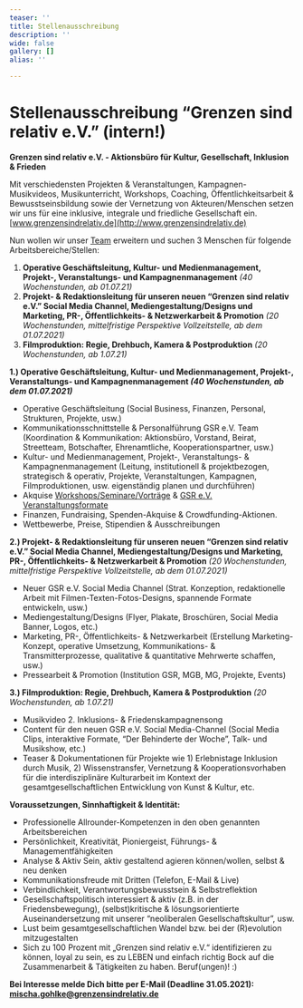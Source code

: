 ```yaml
---
teaser: ''
title: Stellenausschreibung
description: ''
wide: false
gallery: []
alias: ''

---
```

# **Stellenausschreibung “Grenzen sind relativ e.V.” (intern!)**

  
**Grenzen sind relativ e.V. - Aktionsbüro für Kultur, Gesellschaft, Inklusion & Frieden**

Mit verschiedensten Projekten & Veranstaltungen, Kampagnen-Musikvideos, Musikunterricht, Workshops, Coaching, Öffentlichkeitsarbeit & Bewusstseinsbildung sowie der Vernetzung von Akteuren/Menschen setzen wir uns für eine inklusive, integrale und friedliche Gesellschaft ein. [www.grenzensindrelativ.de](http://www.grenzensindrelativ.de)

Nun wollen wir unser [Team](http://www.grenzensindrelativ.de/ueber-uns/gsr-team.html) erweitern und suchen 3 Menschen für folgende Arbeitsbereiche/Stellen:

1. **Operative Geschäftsleitung, Kultur- und Medienmanagement, Projekt-, Veranstaltungs- und Kampagnenmanagement** _(40 Wochenstunden, ab 01.07.21)_
2. **Projekt- & Redaktionsleitung für unseren neuen “Grenzen sind relativ e.V.” Social Media Channel, Mediengestaltung/Designs und Marketing, PR-, Öffentlichkeits- & Netzwerkarbeit & Promotion** _(20 Wochenstunden, mittelfristige Perspektive Vollzeitstelle, ab dem 01.07.2021)_
3. **Filmproduktion: Regie, Drehbuch, Kamera & Postproduktion** _(20 Wochenstunden, ab 1.07.21)_

**1.) Operative Geschäftsleitung, Kultur- und Medienmanagement, Projekt-, Veranstaltungs- und Kampagnenmanagement _(40 Wochenstunden, ab dem 01.07.2021)_**

* Operative Geschäftsleitung (Social Business, Finanzen, Personal, Strukturen, Projekte, usw.)
* Kommunikationsschnittstelle & Personalführung GSR e.V. Team (Koordination & Kommunikation: Aktionsbüro, Vorstand, Beirat, Streetteam, Botschafter, Ehrenamtliche, Kooperationspartner, usw.)
* Kultur- und Medienmanagement, Projekt-, Veranstaltungs- & Kampagnenmanagement (Leitung, institutionell & projektbezogen, strategisch & operativ, Projekte, Veranstaltungen, Kampagnen, Filmproduktionen, usw. eigenständig planen und durchführen)
* Akquise [Workshops/Seminare/Vorträge](https://www.grenzensindrelativ.de/aktivitaeten/musikunterricht-workshops-coaching/workshops-seminare-vortraege/allgemeine-infos-workshops-seminare-vortrage) & [GSR e.V. Veranstaltungsformate](https://www.grenzensindrelativ.de/aktivitaeten/projekte-und-veranstaltungen/veranstaltungsformate-fuer-dein-event/infos-veranstaltungsformate-fur-dein-event) 
* Finanzen, Fundraising, Spenden-Akquise & Crowdfunding-Aktionen.
* Wettbewerbe, Preise, Stipendien & Ausschreibungen

**2.) Projekt- & Redaktionsleitung für unseren neuen “Grenzen sind relativ e.V.” Social Media Channel, Mediengestaltung/Designs und Marketing, PR-, Öffentlichkeits- & Netzwerkarbeit & Promotion** _(20 Wochenstunden, mittelfristige Perspektive Vollzeitstelle, ab dem 01.07.2021)_

* Neuer GSR e.V. Social Media Channel (Strat. Konzeption, redaktionelle Arbeit mit Filmen-Texten-Fotos-Designs, spannende Formate entwickeln, usw.)
* Mediengestaltung/Designs (Flyer, Plakate, Broschüren, Social Media Banner, Logos, etc.)
* Marketing, PR-, Öffentlichkeits- & Netzwerkarbeit (Erstellung Marketing-Konzept, operative Umsetzung, Kommunikations- & Transmitterprozesse, qualitative & quantitative Mehrwerte schaffen, usw.)
* Pressearbeit & Promotion (Institution GSR, MGB, MG, Projekte, Events)

**3.) Filmproduktion: Regie, Drehbuch, Kamera & Postproduktion** _(20 Wochenstunden, ab 1.07.21)_

* Musikvideo 2. Inklusions- & Friedenskampagnensong
* Content für den neuen GSR e.V. Social Media-Channel (Social Media Clips, interaktive Formate, “Der Behinderte der Woche”, Talk- und Musikshow, etc.)
* Teaser & Dokumentationen für Projekte wie 1) Erlebnistage Inklusion durch Musik, 2) Wissenstransfer, Vernetzung & Kooperationsvorhaben für die interdisziplinäre Kulturarbeit im Kontext der gesamtgesellschaftlichen Entwicklung von Kunst & Kultur, etc.

**Voraussetzungen, Sinnhaftigkeit & Identität:**

* Professionelle Allrounder-Kompetenzen in den oben genannten Arbeitsbereichen
* Persönlichkeit, Kreativität, Pioniergeist, Führungs- & Managementfähigkeiten
* Analyse & Aktiv Sein, aktiv gestaltend agieren können/wollen, selbst & neu denken
* Kommunikationsfreude mit Dritten (Telefon, E-Mail & Live)
* Verbindlichkeit, Verantwortungsbewusstsein & Selbstreflektion
* Gesellschaftspolitisch interessiert & aktiv (z.B. in der Friedensbewegung), (selbst)kritische & lösungsorientierte Auseinandersetzung mit unserer “neoliberalen Gesellschaftskultur”, usw.
* Lust beim gesamtgesellschaftlichen Wandel bzw. bei der (R)evolution mitzugestalten
* Sich zu 100 Prozent mit „Grenzen sind relativ e.V.“ identifizieren zu können, loyal zu sein, es zu LEBEN und einfach richtig Bock auf die Zusammenarbeit & Tätigkeiten zu haben. Beruf(ungen)! :)

**Bei Interesse melde Dich bitte per E-Mail (Deadline 31.05.2021): mischa.gohlke@grenzensindrelativ.de**